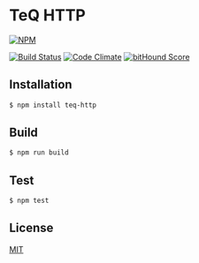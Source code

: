 # TeQ HTTP

[![NPM](https://nodei.co/npm/teq-http.png?mini=true)](https://nodei.co/npm/teq-http)

[![Build Status](https://img.shields.io/travis/IncSW/teq-http/master.svg?style=flat-square)](https://travis-ci.org/IncSW/teq-http)
[![Code Climate](https://img.shields.io/codeclimate/github/IncSW/teq-http.svg?style=flat-square)](https://codeclimate.com/github/IncSW/teq-http)
[![bitHound Score](https://www.bithound.io/github/IncSW/teq-http/badges/score.svg)](https://www.bithound.io/github/IncSW/teq-http)

## Installation
```bash
$ npm install teq-http
```

## Build
```bash
$ npm run build
```

## Test
```bash
$ npm test
```

## License
[MIT](https://github.com/IncSW/teq-http/blob/master/LICENSE)